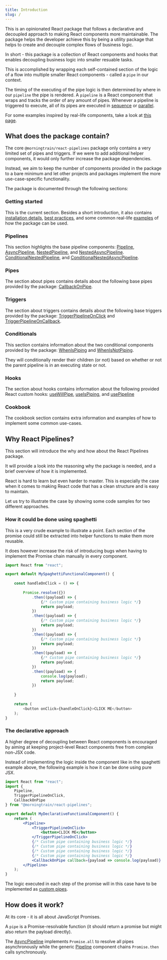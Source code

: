 ```yaml
---
title: Introduction
slug: /
---
```


This is an opinionated React package that follows a declarative and decoupled approach
to making React components more maintainable.
The package helps the developer achieve this by being a utility package
that helps to create and decouple complex flows of business logic.

In short - this package is a collection of React components and hooks
that enables decoupling business logic into smaller resuable tasks.

This is accomplished by wrapping each self-contained section of the logic of a flow 
into multiple smaller React components - called a `pipe` in our context.

The timing of the executing of the pipe logic is then determined by where in our `pipeline`
the pipe is rendered. A `pipeline` is a React component that wraps and tracks the order of 
any amount of pipes. Whenever a pipeline is triggered to execute, 
all of its pipes are executed in [sequence](../pipelines/pipeline) or [parallel](../pipelines/async-pipeline).

For some examples inspired by real-life components, take a look at [this page](./getting_started/examples).

## What does the package contain?

The core `@morningtrain/react-pipelines` package only contains a very limited set of
pipes and triggers. If we were to add additional helper components, it would only further increase the package dependencies.

Instead, we aim to keep the number of components provided in the package to a bare minimum and
let other projects and packages implement the more use-case-specific functionality.

The package is documented through the following sections:

### Getting started
This is the current section. Besides a short introduction, it also contains [installation details](../getting_started/installation),
[best practices](../getting_started/best-practices), and some common real-life [examples](../getting_started/examples) of how the package can be used.

### Pipelines
This section highlights the base pipeline components: 
[Pipeline](../pipelines/pipeline), [AsyncPipeline](../pipelines/async-pipeline),
[NestedPipeline](../pipelines/nested-pipeline), and [NestedAsyncPipeline](../pipelines/nested-async-pipeline).
[ConditionalNestedPipeline](../pipelines/conditional-nested-pipeline), and [ConditionalNestedAsyncPipeline](../conditional-pipelines/nested-async-pipeline).

### Pipes
The section about pipes contains details about the following base pipes provided by the package:
[CallbackOnPipe](../pipes/callback-on-pipe).

### Triggers
The section about triggers contains details about the following base triggers provided by the package:
[TriggerPipelineOnClick](../triggers/trigger-pipeline-on-click) 
and [TriggerPipelineOnCallback](../triggers/trigger-pipeline-on-callback).

### Conditionals
This section contains information about the two conditional components provided by the package:
[WhenIsPiping](../conditionals/when-is-piping) and [WhenIsNotPiping](../conditionals/when-is-not-piping).

They will conditionally render their children (or not) based on whether or not the parent pipeline is in an executing state or not. 

### Hooks
The section about hooks contains information about the following provided React custom hooks:
[useWillPipe](../hooks/use-will-pipe), [useIsPiping](../hooks/use-is-piping), and [usePipeline](../hooks/use-pipeline)

### Cookbook
The cookbook section contains extra information and examples of how to implement some common use-cases.


## Why React Pipelines?
This section will introduce the why and how about the React Pipelines package.

It will provide a look into the reasoning why the package is needed,
and a brief overview of how it is implemented.

React is hard to learn but even harder to master. 
This is especially the case when it comes to making React code that has a clean structure and is easy to maintain.



Let us try to illustrate the case by showing some code samples for two different approaches.

### How it could be done using spaghetti
This is a very crude example to illustrate a point. 
Each section of the promise could still be extracted into helper functions to make them more reusable.

It does however increase the risk of introducing bugs when having to implement the Promise chain manually in every component.

```javascript
import React from "react";

export default MySpaghettiFunctionalComponent() {
    
    const handleOnClick = () => {
        
        Promise.resolve({})
            .then((payload) => {
                {/* Custom pipe containing business logic */}
                return payload;
            })
            .then((payload) => {
                {/* Custom pipe containing business logic */}
                return payload;
            })
            .then((payload) => {
                {/* Custom pipe containing business logic */}
                return payload;
            })
            .then((payload) => {
                {/* Custom pipe containing business logic */}
                return payload;
            })
            .then((payload) => {
                console.log(payload);
                return payload;
            })
        
    }
    
    return (
        <button onClick={handleOnClick}>CLICK ME</button>
    );
}
```

### The declarative approach
A higher degree of decoupling between React components is encouraged by aiming
at keeping project-level React components free from complex non-JSX code.

Instead of implementing the logic inside the component like in the spaghetti example above, 
the following example is how it can be done using pure JSX.

```jsx
import React from "react";
import {
    Pipeline, 
    TriggerPipelineOnClick, 
    CallbackOnPipe
} from "@morningtrain/react-pipelines";

export default MyDeclarativeFunctionalComponent() {
    return (
        <Pipeline>
            <TriggerPipelineOnClick>
                <button>CLICK ME</button>
            </TriggerPipelineOnClick>
            {/* Custom pipe containing business logic */}
            {/* Custom pipe containing business logic */}
            {/* Custom pipe containing business logic */}
            {/* Custom pipe containing business logic */}
            <CallbackOnPipe callback={payload => console.log(payload)} />
        </Pipeline>
    );
}
```

The logic executed in each step of the promise will in this case have to be implemented as [custom pipes](../cookbook/custom-pipes).

## How does it work?    
At its core - it is all about JavaScript Promises. 

A `pipe` is a Promise-resolvable function (it should return a promise but might also return the payload directly).

The [AsyncPipeline](../pipelines/async-pipeline) implements `Promise.all` to resolve all pipes asynchronously 
while the generic [Pipeline](../pipelines/pipeline) component chains `Promise.then` calls synchronously.

